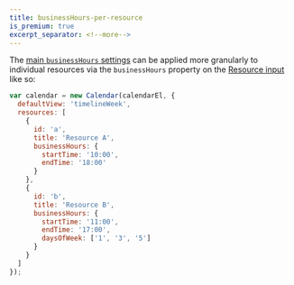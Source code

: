 ```yaml
---
title: businessHours-per-resource
is_premium: true
excerpt_separator: <!--more-->
---
```


The [main `businessHours` settings](businessHours) can be applied more granularly to individual resources via the `businessHours` property on the [Resource input](resource-parsing)<!--more--> like so:

```js
var calendar = new Calendar(calendarEl, {
  defaultView: 'timelineWeek',
  resources: [
    {
      id: 'a',
      title: 'Resource A',
      businessHours: {
        startTime: '10:00',
        endTime: '18:00'
      }
    },
    {
      id: 'b',
      title: 'Resource B',
      businessHours: {
        startTime: '11:00',
        endTime: '17:00',
        daysOfWeek: ['1', '3', '5']
      }
    }
  ]
});
```

